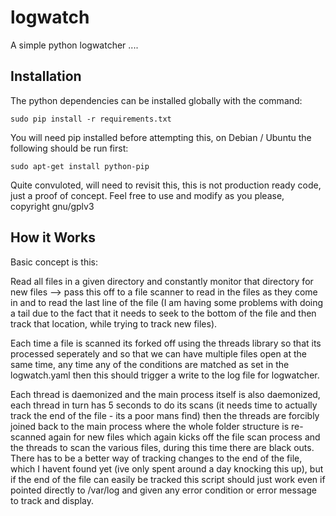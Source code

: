 # logwatch
A simple python logwatcher ....


## Installation

The python dependencies can be installed globally with the command:
```
sudo pip install -r requirements.txt
```

You will need pip installed before attempting this, on Debian / Ubuntu the following should be run first:

```
sudo apt-get install python-pip
```

Quite convuloted, will need to revisit this, this is not production ready code, just a proof of concept. Feel free to use and modify as you please, copyright gnu/gplv3


## How it Works

Basic concept is this:


Read all files in a given directory and constantly monitor that directory for new files --> pass this off to a file scanner to read in the files as they come in and to read the last line of the file (I am having some problems with doing a tail due to the fact that it needs to seek to the bottom of the file and then track that location, while trying to track new files).

Each time a file is scanned its forked off using the threads library so that its processed seperately and so that we can have multiple files open at the same time, any time any of the conditions are matched as set in the logwatch.yaml then this should trigger a write to the log file for logwatcher.

Each thread is daemonized and the main process itself is also daemonized, each thread in turn has 5 seconds to do its scans (it needs time to actually track the end of the file - its a poor mans find) then the threads are forcibly joined back to the main process where the whole folder structure is re-scanned again for new files which again kicks off the file scan process and the threads to scan the various files, during this time there are black outs. There has to be a better way of tracking changes to the end of the file, which I havent found yet (ive only spent around a day knocking this up), but if the end of the file can easily be tracked this script should just work even if pointed directly to /var/log and given any error condition or error message to track and display.





